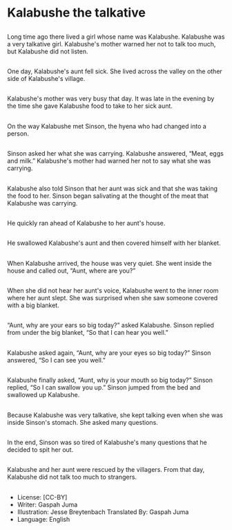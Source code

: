 # Kalabushe the talkative

##
Long time ago there lived a girl
whose name was Kalabushe.
Kalabushe was a very talkative
girl. Kalabushe's mother warned
her not to talk too much, but
Kalabushe did not listen.

##
One day, Kalabushe's aunt fell
sick. She lived across the valley
on the other side of Kalabushe's
village.

##
Kalabushe's mother was very
busy that day. It was late in the
evening by the time she gave
Kalabushe food to take to her
sick aunt.

##
On the way Kalabushe met
Sinson, the hyena who had
changed into a person.

##
Sinson asked her what she was
carrying. Kalabushe answered,
“Meat, eggs and milk.”
Kalabushe's mother had warned
her not to say what she was
carrying.

##
Kalabushe also told Sinson that
her aunt was sick and that she
was taking the food to her.
Sinson began salivating at the
thought of the meat that
Kalabushe was carrying.

##
He quickly ran ahead of
Kalabushe to her aunt's house.

##
He swallowed Kalabushe's aunt
and then covered himself with
her blanket.

##
When Kalabushe arrived, the
house was very quiet. She went
inside the house and called out,
“Aunt, where are you?”

##
When she did not hear her
aunt's voice, Kalabushe went to
the inner room where her aunt
slept. She was surprised when
she saw someone covered with
a big blanket.

##
“Aunt, why are your ears so big
today?” asked Kalabushe.
Sinson replied from under the
big blanket, “So that I can hear
you well.”

##
Kalabushe asked again, “Aunt,
why are your eyes so big
today?”
Sinson answered, “So I can see
you well.”

##
Kalabushe finally asked, “Aunt,
why is your mouth so big
today?”
Sinson replied, “So I can
swallow you up.”
Sinson jumped from the bed
and swallowed up Kalabushe.

##
Because Kalabushe was very
talkative, she kept talking even
when she was inside Sinson's
stomach. She asked many
questions.

##
In the end, Sinson was so tired
of Kalabushe's many questions
that he decided to spit her out.

##
Kalabushe and her aunt were
rescued by the villagers. From
that day, Kalabushe did not talk
too much to strangers.

##
* License: [CC-BY]
* Writer: Gaspah Juma
* Illustration: Jesse Breytenbach
Translated By: Gaspah Juma
* Language: English
